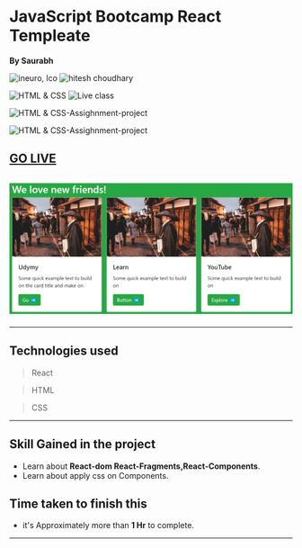 


# JavaScript Bootcamp React Templeate

**By Saurabh**

![ineuro, lco](https://img.shields.io/badge/iNeuron-LCO-green)
![hitesh choudhary](https://img.shields.io/badge/Hitesh--Choudhary-Full--stack--JS--bootcamp-red)

![HTML & CSS](https://img.shields.io/badge/HTML-CSS-orange)
![Live class](https://img.shields.io/badge/LIVE--CLASS-PROJECT--lightgrey)

![HTML & CSS-Assighnment-project](https://img.shields.io/badge/HTML--CSS--React-red)

![HTML & CSS-Assighnment-project](https://img.shields.io/badge/Responsive-Ineuron--Assignment-blue)

## [GO LIVE](https://html-templete-into-react-app.vercel.app/)

## ![image](./Images/Screenshot%202023-03-02%20192938.png)

---

## Technologies used

> React

> HTML

> CSS
---
## **Skill Gained in the project**
- Learn about **React-dom React-Fragments,React-Components**.
- Learn about apply css on Components.
## **Time taken to finish this**

- it's Approximately more than **1 Hr** to complete.

---
